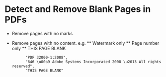 Detect and Remove Blank Pages in PDFs
=====================================

* Remove pages with no marks
* Remove pages with no content. e.g.
**  Watermark only
**  Page number only
**  THIS PAGE BLANK


            "PDF 32000-1:2008",
            "646 \u00a9 Adobe Systems Incorporated 2008 \u2013 All rights reserved",
            "THIS PAGE BLANK"
